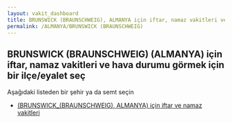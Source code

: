 ```yaml
---
layout: vakit_dashboard
title: BRUNSWICK (BRAUNSCHWEIG), ALMANYA için iftar, namaz vakitleri ve hava durumu - ilçe/eyalet seç
permalink: /ALMANYA/BRUNSWICK (BRAUNSCHWEIG)
---
```


## BRUNSWICK (BRAUNSCHWEIG) (ALMANYA) için iftar, namaz vakitleri ve hava durumu  görmek için bir ilçe/eyalet seç

Aşağıdaki listeden bir şehir ya da semt seçin

* [ (BRUNSWICK_(BRAUNSCHWEIG), ALMANYA) için iftar ve namaz vakitleri](/ALMANYA/BRUNSWICK_(BRAUNSCHWEIG)/)

<script type="text/javascript">
  var GLOBAL_COUNTRY = 'ALMANYA';
  var GLOBAL_CITY = 'BRUNSWICK (BRAUNSCHWEIG)';
  var GLOBAL_STATE = 'BRUNSWICK (BRAUNSCHWEIG)';
</script>
